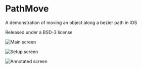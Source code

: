 # PathMove

A demonstration of moving an object along a bezier path in iOS

Released under a BSD-3 license


![Main screen](http://github.com/JoalahDesigns/PathMove/raw/master/main.png)

![Setup screen](http://github.com/JoalahDesigns/PathMove/raw/master/setup.png)

![Annotated screen](http://github.com/JoalahDesigns/PathMove/raw/master/annotated.png)

